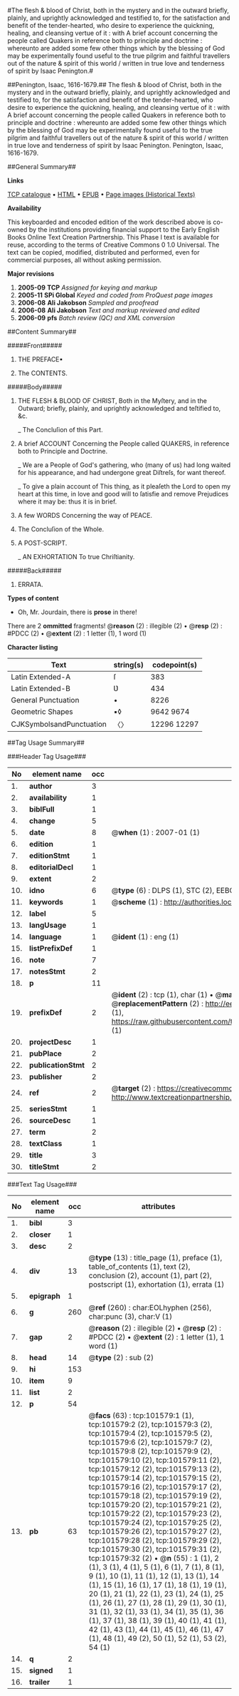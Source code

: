 #The flesh & blood of Christ, both in the mystery and in the outward briefly, plainly, and uprightly acknowledged and testified to, for the satisfaction and benefit of the tender-hearted, who desire to experience the quickning, healing, and cleansing vertue of it : with A brief account concerning the people called Quakers in reference both to principle and doctrine : whereunto are added some few other things which by the blessing of God may be experimentally found useful to the true pilgrim and faithful travellers out of the nature & spirit of this world / written in true love and tenderness of spirit by Isaac Penington.#

##Penington, Isaac, 1616-1679.##
The flesh & blood of Christ, both in the mystery and in the outward briefly, plainly, and uprightly acknowledged and testified to, for the satisfaction and benefit of the tender-hearted, who desire to experience the quickning, healing, and cleansing vertue of it : with A brief account concerning the people called Quakers in reference both to principle and doctrine : whereunto are added some few other things which by the blessing of God may be experimentally found useful to the true pilgrim and faithful travellers out of the nature & spirit of this world / written in true love and tenderness of spirit by Isaac Penington.
Penington, Isaac, 1616-1679.

##General Summary##

**Links**

[TCP catalogue](http://www.ota.ox.ac.uk/tcp/)  • 
[HTML](http://tei.it.ox.ac.uk/tcp/Texts-HTML/free/A54/A54035.html)  • 
[EPUB](http://tei.it.ox.ac.uk/tcp/Texts-EPUB/free/A54/A54035.epub) • 
[Page images (Historical Texts)](https://data.historicaltexts.jisc.ac.uk/view?pubId=eebo-13725181e&pageId=eebo-13725181e-101579-1)

**Availability**

This keyboarded and encoded edition of the
	       work described above is co-owned by the institutions
	       providing financial support to the Early English Books
	       Online Text Creation Partnership. This Phase I text is
	       available for reuse, according to the terms of Creative
	       Commons 0 1.0 Universal. The text can be copied,
	       modified, distributed and performed, even for
	       commercial purposes, all without asking permission.

**Major revisions**

1. __2005-09__ __TCP__ *Assigned for keying and markup*
1. __2005-11__ __SPi Global__ *Keyed and coded from ProQuest page images*
1. __2006-08__ __Ali Jakobson__ *Sampled and proofread*
1. __2006-08__ __Ali Jakobson__ *Text and markup reviewed and edited*
1. __2006-09__ __pfs__ *Batch review (QC) and XML conversion*

##Content Summary##

#####Front#####

1. THE PREFACE▪

1. The CONTENTS.

#####Body#####

1. THE FLESH & BLOOD OF CHRIST, Both in the Myſtery, and in the Outward; briefly, plainly, and uprightly acknowledged and teſtified to, &c.

    _ The Concluſion of this Part.

1. A brief ACCOUNT Concerning the People called QUAKERS, in reference both to Principle and Doctrine.

    _ We are a People of God's gathering, who (many of us) had long waited for his appearance, and had undergone great Diſtreſs, for want thereof.

    _ To give a plain account of This thing, as it pleaſeth the Lord to open my heart at this time, in love and good will to ſatisfie and remove Prejudices where it may be: thus it is in brief.

1. A few WORDS Concerning the way of PEACE.

1. The Concluſion of the Whole.

1. A POST-SCRIPT.

    _ AN EXHORTATION To true Chriſtianity.

#####Back#####

1. ERRATA.

**Types of content**

  * Oh, Mr. Jourdain, there is **prose** in there!

There are 2 **ommitted** fragments! 
 @__reason__ (2) : illegible (2)  •  @__resp__ (2) : #PDCC (2)  •  @__extent__ (2) : 1 letter (1), 1 word (1)

**Character listing**


|Text|string(s)|codepoint(s)|
|---|---|---|
|Latin Extended-A|ſ|383|
|Latin Extended-B|Ʋ|434|
|General Punctuation|•|8226|
|Geometric Shapes|▪◊|9642 9674|
|CJKSymbolsandPunctuation|〈〉|12296 12297|

##Tag Usage Summary##

###Header Tag Usage###

|No|element name|occ|attributes|
|---|---|---|---|
|1.|__author__|3||
|2.|__availability__|1||
|3.|__biblFull__|1||
|4.|__change__|5||
|5.|__date__|8| @__when__ (1) : 2007-01 (1)|
|6.|__edition__|1||
|7.|__editionStmt__|1||
|8.|__editorialDecl__|1||
|9.|__extent__|2||
|10.|__idno__|6| @__type__ (6) : DLPS (1), STC (2), EEBO-CITATION (1), OCLC (1), VID (1)|
|11.|__keywords__|1| @__scheme__ (1) : http://authorities.loc.gov/ (1)|
|12.|__label__|5||
|13.|__langUsage__|1||
|14.|__language__|1| @__ident__ (1) : eng (1)|
|15.|__listPrefixDef__|1||
|16.|__note__|7||
|17.|__notesStmt__|2||
|18.|__p__|11||
|19.|__prefixDef__|2| @__ident__ (2) : tcp (1), char (1)  •  @__matchPattern__ (2) : ([0-9\-]+):([0-9IVX]+) (1), (.+) (1)  •  @__replacementPattern__ (2) : http://eebo.chadwyck.com/downloadtiff?vid=$1&page=$2 (1), https://raw.githubusercontent.com/textcreationpartnership/Texts/master/tcpchars.xml#$1 (1)|
|20.|__projectDesc__|1||
|21.|__pubPlace__|2||
|22.|__publicationStmt__|2||
|23.|__publisher__|2||
|24.|__ref__|2| @__target__ (2) : https://creativecommons.org/publicdomain/zero/1.0/ (1), http://www.textcreationpartnership.org/docs/. (1)|
|25.|__seriesStmt__|1||
|26.|__sourceDesc__|1||
|27.|__term__|2||
|28.|__textClass__|1||
|29.|__title__|3||
|30.|__titleStmt__|2||


###Text Tag Usage###

|No|element name|occ|attributes|
|---|---|---|---|
|1.|__bibl__|3||
|2.|__closer__|1||
|3.|__desc__|2||
|4.|__div__|13| @__type__ (13) : title_page (1), preface (1), table_of_contents (1), text (2), conclusion (2), account (1), part (2), postscript (1), exhortation (1), errata (1)|
|5.|__epigraph__|1||
|6.|__g__|260| @__ref__ (260) : char:EOLhyphen (256), char:punc (3), char:V (1)|
|7.|__gap__|2| @__reason__ (2) : illegible (2)  •  @__resp__ (2) : #PDCC (2)  •  @__extent__ (2) : 1 letter (1), 1 word (1)|
|8.|__head__|14| @__type__ (2) : sub (2)|
|9.|__hi__|153||
|10.|__item__|9||
|11.|__list__|2||
|12.|__p__|54||
|13.|__pb__|63| @__facs__ (63) : tcp:101579:1 (1), tcp:101579:2 (2), tcp:101579:3 (2), tcp:101579:4 (2), tcp:101579:5 (2), tcp:101579:6 (2), tcp:101579:7 (2), tcp:101579:8 (2), tcp:101579:9 (2), tcp:101579:10 (2), tcp:101579:11 (2), tcp:101579:12 (2), tcp:101579:13 (2), tcp:101579:14 (2), tcp:101579:15 (2), tcp:101579:16 (2), tcp:101579:17 (2), tcp:101579:18 (2), tcp:101579:19 (2), tcp:101579:20 (2), tcp:101579:21 (2), tcp:101579:22 (2), tcp:101579:23 (2), tcp:101579:24 (2), tcp:101579:25 (2), tcp:101579:26 (2), tcp:101579:27 (2), tcp:101579:28 (2), tcp:101579:29 (2), tcp:101579:30 (2), tcp:101579:31 (2), tcp:101579:32 (2)  •  @__n__ (55) : 1 (1), 2 (1), 3 (1), 4 (1), 5 (1), 6 (1), 7 (1), 8 (1), 9 (1), 10 (1), 11 (1), 12 (1), 13 (1), 14 (1), 15 (1), 16 (1), 17 (1), 18 (1), 19 (1), 20 (1), 21 (1), 22 (1), 23 (1), 24 (1), 25 (1), 26 (1), 27 (1), 28 (1), 29 (1), 30 (1), 31 (1), 32 (1), 33 (1), 34 (1), 35 (1), 36 (1), 37 (1), 38 (1), 39 (1), 40 (1), 41 (1), 42 (1), 43 (1), 44 (1), 45 (1), 46 (1), 47 (1), 48 (1), 49 (2), 50 (1), 52 (1), 53 (2), 54 (1)|
|14.|__q__|2||
|15.|__signed__|1||
|16.|__trailer__|1||

